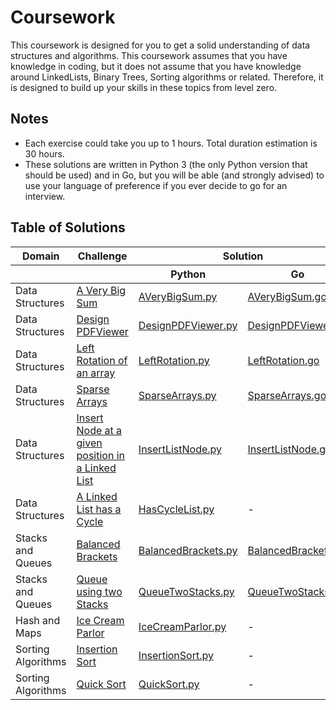 # Coursework

This coursework is designed for you to get a solid understanding of data structures and algorithms. This coursework assumes that you have knowledge in coding, but it does not assume that you have knowledge around LinkedLists, Binary Trees, Sorting algorithms or related. Therefore, it is designed to build up your skills in these topics from level zero.

## Notes

-   Each exercise could take you up to 1 hours. Total duration estimation is 30 hours.
-   These solutions are written in Python 3 (the only Python version that should be used) and in Go, but you will be able (and strongly advised) to use your language of preference if you ever decide to go for an interview.

## Table of Solutions

<table>
  <thead>
    <tr>
      <th colspan="2" style="text-align:center">Domain</th>
      <th colspan="2" style="text-align:center">Challenge</th>
      <th colspan="2" style="text-align:center">Solution</th>
    </tr>
    <tr>
      <th colspan=2></th>
      <th colspan=2></th>
      <th>Python</th>
      <th>Go</th>
    </tr>
  </thead>
  <tbody>
    <tr>
    <tr>
      <td colspan=2 >Data Structures</td>
      <td colspan=2 ><a href = "https://www.hackerrank.com/challenges/a-very-big-sum/problem" >A Very Big Sum</a></td>
      <td><a href = "https://github.com/oscar-defelice/coursework/src/topic1_arrays/python/AVeryBigSum.py">AVeryBigSum.py</a></td>
      <td><a href = "https://github.com/oscar-defelice/coursework/src/topic1_arrays/go/AVeryBigSum.go">AVeryBigSum.go</a></td>
    </tr>
    </tr>
    <tr>
      <td colspan=2 >Data Structures</td>
      <td colspan=2 ><a href = "https://www.hackerrank.com/challenges/designer-pdf-viewer/problem" >Design PDFViewer</a></td>
      <td><a href = "https://github.com/oscar-defelice/coursework/src/topic1_arrays/python/DesignPDFViewer.py">DesignPDFViewer.py</a></td>
      <td><a href = "https://github.com/oscar-defelice/coursework/src/topic1_arrays/go/DesignPDFViewer.go">DesignPDFViewer.go</a></td>
    </tr>
    <tr>
      <td colspan=2 >Data Structures</td>
      <td colspan=2 ><a href = "https://www.hackerrank.com/challenges/array-left-rotation/problem" >Left Rotation of an array</a></td>
      <td><a href = "https://github.com/oscar-defelice/coursework/src/topic1_arrays/python/LeftRotation.py">LeftRotation.py</a></td>
      <td><a href = "https://github.com/oscar-defelice/coursework/src/topic1_arrays/go/LeftRotation.go">LeftRotation.go</a></td>
    </tr>
    <tr>
      <td colspan=2 >Data Structures</td>
      <td colspan=2 ><a href = "https://www.hackerrank.com/challenges/sparse-arrays/problem" >Sparse Arrays</a></td>
      <td><a href = "https://github.com/oscar-defelice/coursework/src/topic1_arrays/python/SparseArrays.py">SparseArrays.py</a></td>
      <td><a href = "https://github.com/oscar-defelice/coursework/src/topic1_arrays/go/SparseArrays.go">SparseArrays.go</a></td>
    </tr>
    <tr>
      <td colspan=2 >Data Structures</td>
      <td colspan=2 ><a href = "https://www.hackerrank.com/challenges/insert-a-node-at-a-specific-position-in-a-linked-list/problem" >Insert Node at a given position in a Linked List</a></td>
      <td><a href = "https://github.com/oscar-defelice/coursework/src/topic2_lists/python/InsertListNode.py">InsertListNode.py</a></td>
      <td><a href = "https://github.com/oscar-defelice/coursework/src/topic2_lists/go/InsertListNode.go">InsertListNode.go</a></td>
    </tr>
    <tr>
      <td colspan=2 >Data Structures</td>
      <td colspan=2 ><a href = "https://www.hackerrank.com/challenges/insert-a-node-at-a-specific-position-in-a-linked-list/problem" > A Linked List has a Cycle</a></td>
      <td><a href = "https://github.com/oscar-defelice/coursework/src/topic2_lists/python/HasCycleList.py">HasCycleList.py</a></td>
      <td> - </td>
    </tr>
    <tr>
      <td colspan=2 >Stacks and Queues</td>
      <td colspan=2 ><a href = "https://www.hackerrank.com/challenges/balanced-brackets/problem" >Balanced Brackets</a></td>
      <td><a href = "https://github.com/oscar-defelice/coursework/src/topic3_StacksQueues/python/BalancedBrackets.py">BalancedBrackets.py</a></td>
      <td><a href = "https://github.com/oscar-defelice/coursework/src/topic3_StacksQueues/go/BalancedBrackets.go">BalancedBrackets.go</a></td>
    </tr>
    <tr>
      <td colspan=2 >Stacks and Queues</td>
      <td colspan=2 ><a href = "https://www.hackerrank.com/challenges/queue-using-two-stacks/problem" >Queue using two Stacks</a></td>
      <td><a href = "https://github.com/oscar-defelice/coursework/src/topic3_StacksQueues/python/QueueTwoStacks.py">QueueTwoStacks.py</a></td>
      <td><a href = "https://github.com/oscar-defelice/coursework/src/topic3_StacksQueues/go/QueueTwoStacks.go">QueueTwoStacks.go</a></td>
    </tr>
    <tr>
      <td colspan=2 >Hash and Maps</td>
      <td colspan=2 ><a href = "https://www.hackerrank.com/challenges/icecream-parlor/problem" >Ice Cream Parlor</a></td>
      <td><a href = "https://github.com/oscar-defelice/coursework/src/topic4_HashMaps/python/IceCreamParlor.py">IceCreamParlor.py</a></td>
      <td> - </td>
    </tr>
    <tr>
      <td colspan=2 >Sorting Algorithms</td>
      <td colspan=2 ><a href = "https://www.hackerrank.com/challenges/insertionsort2/problem" >Insertion Sort</a></td>
      <td><a href = "https://github.com/oscar-defelice/coursework/src/topic5_SortingAlgorithms/python/InsertionSort.py">InsertionSort.py</a></td>
      <td> - </td>
    </tr>
    <tr>
      <td colspan=2 >Sorting Algorithms</td>
      <td colspan=2 ><a href = "https://www.hackerrank.com/challenges/quicksort2/problem" >Quick Sort</a></td>
      <td><a href = "https://github.com/oscar-defelice/coursework/src/topic5_SortingAlgorithms/python/QuickSort.py">QuickSort.py</a></td>
      <td> - </td>
    </tr>
  </tbody>
</table>
